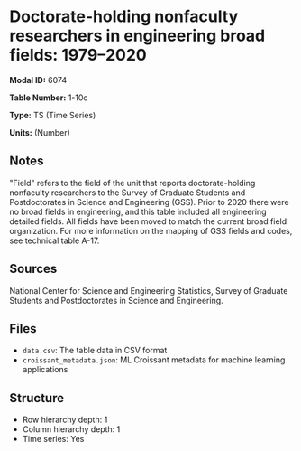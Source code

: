 # Doctorate-holding nonfaculty researchers in engineering broad fields: 1979&#8211;2020

**Modal ID:** 6074

**Table Number:** 1-10c

**Type:** TS (Time Series)

**Units:** (Number)

## Notes

"Field" refers to the field of the unit that reports doctorate-holding nonfaculty researchers to the Survey of Graduate Students and Postdoctorates in Science and Engineering (GSS). Prior to 2020 there were no broad fields in engineering, and this table included all engineering detailed fields. All fields have been moved to match the current broad field organization. For more information on the mapping of GSS fields and codes, see technical table A-17.

## Sources

National Center for Science and Engineering Statistics, Survey of Graduate Students and Postdoctorates in Science and Engineering.

## Files

- `data.csv`: The table data in CSV format
- `croissant_metadata.json`: ML Croissant metadata for machine learning applications

## Structure

- Row hierarchy depth: 1
- Column hierarchy depth: 1
- Time series: Yes
